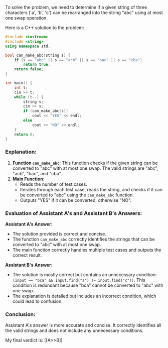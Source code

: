
To solve the problem, we need to determine if a given string of three characters ('a', 'b', 'c') can be rearranged into the string "abc" using at most one swap operation. 

Here is a C++ solution to the problem:

```cpp
#include <iostream>
#include <string>
using namespace std;

bool can_make_abc(string s) {
    if (s == "abc" || s == "acb" || s == "bac" || s == "cba")
        return true;
    return false;
}

int main() {
    int t;
    cin >> t;
    while (t--) {
        string s;
        cin >> s;
        if (can_make_abc(s))
            cout << "YES" << endl;
        else
            cout << "NO" << endl;
    }
    return 0;
}
```

### Explanation:
1. **Function `can_make_abc`**: This function checks if the given string can be converted to "abc" with at most one swap. The valid strings are "abc", "acb", "bac", and "cba".
2. **Main Function**:
   - Reads the number of test cases.
   - Iterates through each test case, reads the string, and checks if it can be converted to "abc" using the `can_make_abc` function.
   - Outputs "YES" if it can be converted, otherwise "NO".

### Evaluation of Assistant A's and Assistant B's Answers:

**Assistant A's Answer:**
- The solution provided is correct and concise.
- The function `can_make_abc` correctly identifies the strings that can be converted to "abc" with at most one swap.
- The main function correctly handles multiple test cases and outputs the correct result.

**Assistant B's Answer:**
- The solution is mostly correct but contains an unnecessary condition: `(input == "bca" && input.find("a") != input.find("c"))`. This condition is redundant because "bca" cannot be converted to "abc" with one swap.
- The explanation is detailed but includes an incorrect condition, which could lead to confusion.

### Conclusion:
Assistant A's answer is more accurate and concise. It correctly identifies all the valid strings and does not include any unnecessary conditions.

My final verdict is: [[A>>B]]